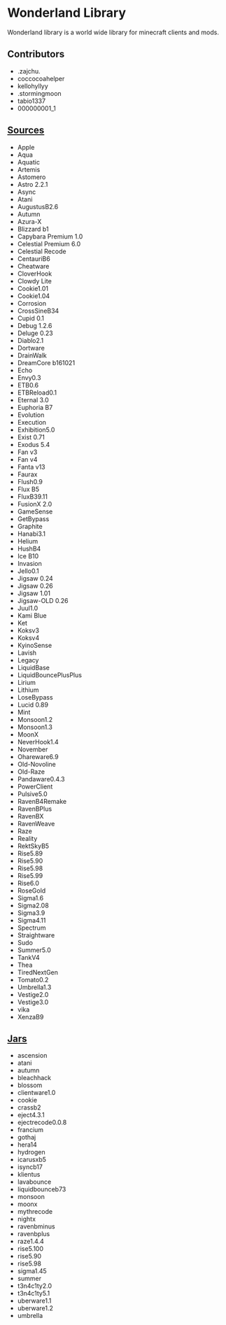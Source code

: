 # Wonderland Library
Wonderland library is a world wide library for minecraft clients and mods.

## Contributors
- .zajchu.
- coccocoahelper
- kellohyllyy
- .stormingmoon
- tabio1337
- 000000001_1

## [Sources](/sources)
- Apple
- Aqua
- Aquatic
- Artemis
- Astomero
- Astro 2.2.1
- Async
- Atani
- AugustusB2.6
- Autumn
- Azura-X
- Blizzard b1
- Capybara Premium 1.0
- Celestial Premium 6.0
- Celestial Recode
- CentauriB6
- Cheatware
- CloverHook
- Clowdy Lite
- Cookie1.01
- Cookie1.04
- Corrosion
- CrossSineB34
- Cupid 0.1
- Debug 1.2.6
- Deluge 0.23
- Diablo2.1
- Dortware
- DrainWalk
- DreamCore b161021
- Echo
- Envy0.3
- ETB0.6
- ETBReload0.1
- Eternal 3.0
- Euphoria B7
- Evolution
- Execution
- Exhibition5.0
- Exist 0.71
- Exodus 5.4
- Fan v3
- Fan v4
- Fanta v13
- Faurax
- Flush0.9
- Flux B5
- FluxB39.11
- FusionX 2.0
- GameSense
- GetBypass
- Graphite
- Hanabi3.1
- Helium
- HushB4
- Ice B10
- Invasion
- Jello0.1
- Jigsaw 0.24
- Jigsaw 0.26
- Jigsaw 1.01
- Jigsaw-OLD 0.26
- Juul1.0
- Kami Blue
- Ket
- Koksv3
- Koksv4
- KyinoSense
- Lavish
- Legacy
- LiquidBase
- LiquidBouncePlusPlus
- Lirium
- Lithium
- LoseBypass
- Lucid 0.89
- Mint
- Monsoon1.2
- Monsoon1.3
- MoonX
- NeverHook1.4
- November
- Ohareware6.9
- Old-Novoline
- Old-Raze
- Pandaware0.4.3
- PowerClient
- Pulsive5.0
- RavenB4Remake
- RavenBPlus
- RavenBX
- RavenWeave
- Raze
- Reality
- RektSkyB5
- Rise5.89
- Rise5.90
- Rise5.98
- Rise5.99
- Rise6.0
- RoseGold
- Sigma1.6
- Sigma2.08
- Sigma3.9
- Sigma4.11
- Spectrum
- Straightware
- Sudo
- Summer5.0
- TankV4
- Thea
- TiredNextGen
- Tomato0.2
- Umbrella1.3
- Vestige2.0
- Vestige3.0
- vika
- XenzaB9

## [Jars](/jars)
- ascension
- atani
- autumn
- bleachhack
- blossom
- clientware1.0
- cookie
- crassb2
- eject4.3.1
- ejectrecode0.0.8
- francium
- gothaj
- hera14
- hydrogen
- icarusxb5
- isyncb17
- klientus
- lavabounce
- liquidbounceb73
- monsoon
- moonx
- mythrecode
- nightx
- ravenbminus
- ravenbplus
- raze1.4.4
- rise5.100
- rise5.90
- rise5.98
- sigma1.45
- summer
- t3n4c1ty2.0
- t3n4c1ty5.1
- uberware1.1
- uberware1.2
- umbrella
